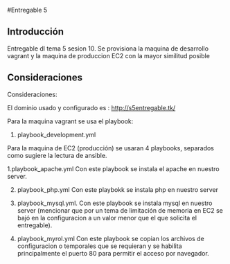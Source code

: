 #Entregable 5

## Introducción

Entregable dl tema 5 sesion 10.  Se provisiona la maquina de desarrollo vagrant y la maquina de produccion EC2 con la mayor similitud posible 


## Consideraciones

Consideraciones:

El dominio usado y configurado es : http://s5entregable.tk/

Para la maquina vagrant se usa el playbook:
1. playbook_development.yml

Para la maquina de EC2 (producción)  se usaran 4 playbooks, separados como sugiere la lectura de ansible.

1.playbook_apache.yml
   Con este playbook se instala el apache en nuestro server.
   
2. playbook_php.yml
    Con este playbokk se instala php en nuestro server
    
3. playbook_mysql.yml.
    Con este playbook se instala mysql en nuestro server (mencionar que por un tema de limitación de memoria en EC2 se bajó en la configuracion a un valor  menor que el que solicita el entregable).
    
4. playbook_myrol.yml
    Con este playbook se copian los archivos de configuracion o temporales que se requieran y se habilita principalmente el puerto 80 para permitir el acceso por navegador.
